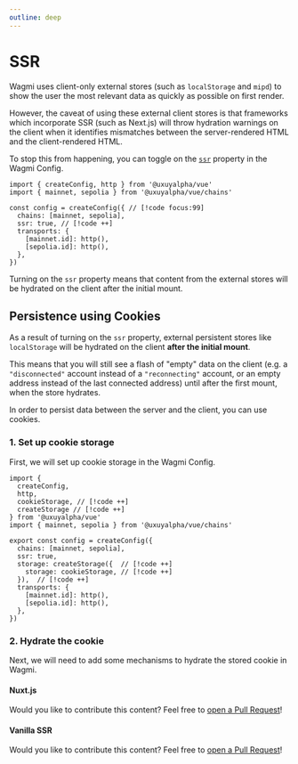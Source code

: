```yaml
---
outline: deep
---
```


# SSR

Wagmi uses client-only external stores (such as `localStorage` and `mipd`) to show the user the most relevant data as quickly as possible on first render.

However, the caveat of using these external client stores is that frameworks which incorporate SSR (such as Next.js) will throw hydration warnings on the client when it identifies mismatches between the server-rendered HTML and the client-rendered HTML.

To stop this from happening, you can toggle on the [`ssr`](/vue/api/createConfig#ssr) property in the Wagmi Config.

```tsx
import { createConfig, http } from '@uxuyalpha/vue'
import { mainnet, sepolia } from '@uxuyalpha/vue/chains'

const config = createConfig({ // [!code focus:99]
  chains: [mainnet, sepolia],
  ssr: true, // [!code ++]
  transports: {
    [mainnet.id]: http(),
    [sepolia.id]: http(),
  },
})
```

Turning on the `ssr` property means that content from the external stores will be hydrated on the client after the initial mount.

## Persistence using Cookies

As a result of turning on the `ssr` property, external persistent stores like `localStorage` will be hydrated on the client **after the initial mount**.

This means that you will still see a flash of "empty" data on the client (e.g. a `"disconnected"` account instead of a `"reconnecting"` account, or an empty address instead of the last connected address) until after the first mount, when the store hydrates.

In order to persist data between the server and the client, you can use cookies.

### 1. Set up cookie storage

First, we will set up cookie storage in the Wagmi Config.

```tsx
import { 
  createConfig, 
  http, 
  cookieStorage, // [!code ++]
  createStorage // [!code ++]
} from '@uxuyalpha/vue'
import { mainnet, sepolia } from '@uxuyalpha/vue/chains'

export const config = createConfig({
  chains: [mainnet, sepolia],
  ssr: true,
  storage: createStorage({  // [!code ++]
    storage: cookieStorage, // [!code ++]
  }),  // [!code ++]
  transports: {
    [mainnet.id]: http(),
    [sepolia.id]: http(),
  },
})
```

### 2. Hydrate the cookie

Next, we will need to add some mechanisms to hydrate the stored cookie in Wagmi.

#### Nuxt.js

Would you like to contribute this content? Feel free to [open a Pull Request](https://github.com/wevm/wagmi/pulls)!
<!-- TODO -->

#### Vanilla SSR

Would you like to contribute this content? Feel free to [open a Pull Request](https://github.com/wevm/wagmi/pulls)!
<!-- TODO -->


